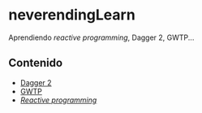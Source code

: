 # neverendingLearn

Aprendiendo _reactive programming_, Dagger 2, GWTP...

## Contenido

* [Dagger 2](dagger.md)
* [GWTP](docs/gwtp.md)
* [_Reactive programming_](docs/rx.md)